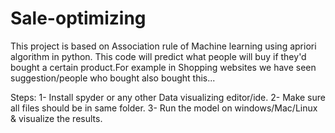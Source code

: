 # Sale-optimizing
This project is based on Association rule of Machine learning using apriori algorithm in python.
This code will predict what people will buy if they'd bought a certain product.For example in Shopping websites we have seen suggestion/people who bought also bought this...

Steps:
1- Install spyder or any other Data visualizing editor/ide.
2- Make sure all files should be in same folder.
3- Run the model on windows/Mac/Linux & visualize the results.
